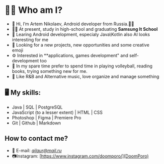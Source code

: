 
# 🤞🏼  Who am I?
 - 👋 Hi, I’m Artem Nikolaev, Android developer from Russia.👨‍💻
 - 👨‍🎓 At present, study in high-school and graduating **Samsung It School**
 - 🔎 Learing Android development, especialy Java\Kotlin also AI looks interesting for me
 - 📌 Looking for a new projects, new opportunities and some creative emoji
 - ⚙️ Interested in **applications, games development" and self-development too
 - 🤟 In my spare time prefer to spend time in playing volleyball, reading books, trying something new for me.
 - 🎵 Like R&B and Alternative music, love organize and manage something

## 🖥 My skills:
 - Java | SQL | PostgreSQL
 - JavaScript (to a lesser extent) | HTML | CSS 
 - Photoshop | Figma | Premiere Pro
 - Git | Github | Markdown
 ## How to contact me?
 - 📧 E-mail: *qilaur@mail.ru*
 - 📷Instagram: [https://www.instagram.com/doomporo/](DoomPoro)

